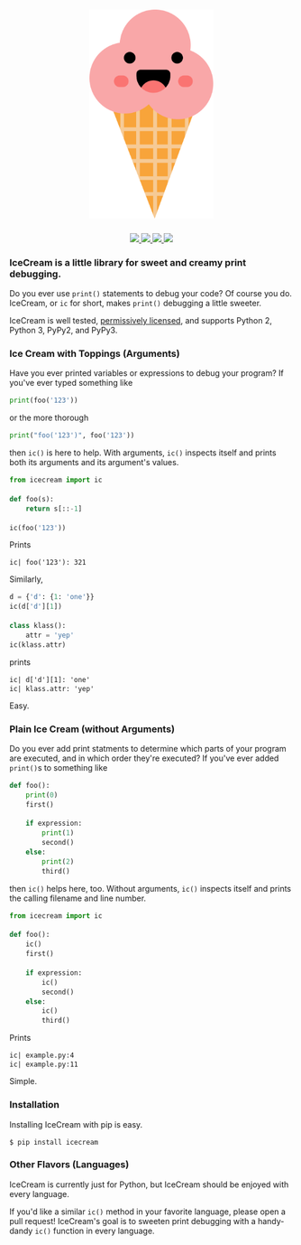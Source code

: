 <h1 align="center">
  <img src="icon.svg" width="220px" alt="icecream">
</h1>

<p align="center">
  <a href="https://pypi.python.org/pypi/icecream">
    <img src="https://badge.fury.io/py/icecream.svg">
  </a>
  <a href="https://travis-ci.org/gruns/icecream">
    <img src="https://img.shields.io/travis/gruns/icecream.svg">
  </a>
  <a href="http://unlicense.org/">
    <img src="https://img.shields.io/pypi/l/icecream.svg">
  </a>
  <a href="https://pypi.python.org/pypi/icecream">
    <img src="https://img.shields.io/pypi/pyversions/icecream.svg">
  </a>
</p>


### IceCream is a little library for sweet and creamy print debugging.

Do you ever use `print()` statements to debug your code? Of course you
do. IceCream, or `ic` for short, makes `print()` debugging a little sweeter.

IceCream is well tested, [permissively licensed](LICENSE.txt), and supports
Python 2, Python 3, PyPy2, and PyPy3.


### Ice Cream with Toppings (Arguments)

Have you ever printed variables or expressions to debug your program? If you've
ever typed something like

```python
print(foo('123'))
```

or the more thorough


```python
print("foo('123')", foo('123'))
```

then `ic()` is here to help. With arguments, `ic()` inspects itself and prints
both its arguments and its argument's values.

```python
from icecream import ic

def foo(s):
    return s[::-1]

ic(foo('123'))
```

Prints

```
ic| foo('123'): 321
```

Similarly,

```python
d = {'d': {1: 'one'}}
ic(d['d'][1])

class klass():
    attr = 'yep'
ic(klass.attr)
```

prints

```
ic| d['d'][1]: 'one'
ic| klass.attr: 'yep'
```

Easy.


### Plain Ice Cream (without Arguments)

Do you ever add print statments to determine which parts of your program are
executed, and in which order they're executed? If you've ever added `print()`s
to something like

```python
def foo():
    print(0)
    first()

    if expression:
        print(1)
        second()
    else:
        print(2)
        third()
```

then `ic()` helps here, too. Without arguments, `ic()` inspects itself and
prints the calling filename and line number.

```python
from icecream import ic

def foo():
    ic()
    first()
    
    if expression:
        ic()
        second()
    else:
        ic()
        third()
```

Prints

```
ic| example.py:4
ic| example.py:11
```

Simple.


### Installation

Installing IceCream with pip is easy.

```
$ pip install icecream
```


### Other Flavors (Languages)

IceCream is currently just for Python, but IceCream should be enjoyed with every
language.

If you'd like a similar `ic()` method in your favorite language, please open a
pull request! IceCream's goal is to sweeten print debugging with a handy-dandy
`ic()` function in every language.

